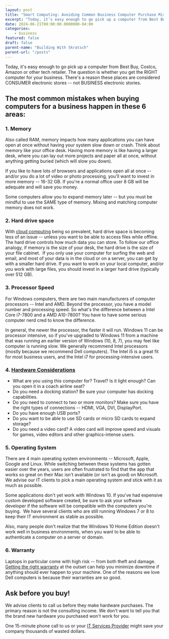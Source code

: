 ```yaml
---
layout: post
title: "Smart Computing: Avoiding Common Business Computer Purchase Mistakes"
excerpt: "Today, it’s easy enough to go pick up a computer from Best Buy, Costco, Amazon or other tech retailer. The question is whether you get the RIGHT computer for your business"
date: 2024-06-21T00:00:00.0000000-04:00
categories:
    - business
featured: false
draft: false
parent-name: "Building With Skratsch"
parent-url: "/posts"
---
```

Today, it's easy enough to go pick up a computer from Best Buy, Costco,
Amazon or other tech retailer. The question is whether you get the RIGHT
computer for your business. There's a reason these places are considered
CONSUMER electronic stores -- not BUSINESS electronic stories.

## The most common mistakes when buying computers for a business happen in these 6 areas:

### 1. Memory

Also called RAM, memory impacts how many applications you can have open
at once without having your system slow down or crash. Think about
memory like your office desk. Having more memory is like having a larger
desk, where you can lay out more projects and paper all at once, without
anything getting buried (which will slow you down).

If you like to have lots of browsers and applications open all at once
-- and/or you do a lot of video or photo processing, you'll want to
invest in more memory -- 16-32 GB. If you're a normal office user 8 GB
will be adequate and will save you money.

Some computers allow you to expand memory later -- but you must be
mindful to use the SAME type of memory. Mixing and matching computer
memory does not work.

### 2. Hard drive space

With [cloud computing](/data/data-migration-moving-your-business-data) being
so prevalent, hard drive space is becoming less of an issue -- unless
you want to be able to access files while offline. The hard drive
controls how much data you can store. To follow our office analogy, if
memory is the size of your desk, the hard drive is the size of your file
cabinet.  If you only use your computer for surfing the web and email,
and most of your data is in the cloud or on a server, you can get by
with a smaller hard drive. If you want to work on your local computer,
and/or you work with large files, you should invest in a larger hard
drive (typically over 512 GB).

### 3. Processor Speed

For Windows computers, there are two main manufacturers of computer
processors -- Intel and AMD. Beyond the processor, you have a model
number and processing speed. So what's the difference between a Intel
Core i7-7800 and a AMD A10-7800? You have to have some serious computer
nerd cred to know the difference.

In general, the newer the processor, the faster it will run. Windows 11
can be processor intensive, so if you've upgraded to Windows 11 from a
machine that was running an earlier version of Windows (10, 8, 7), you may feel like computer is
running slow. We generally recommend Intel processors (mostly because we
recommend Dell computers). The Intel i5 is a great fit for most business
users, and the Intel i7 for processing-intensive users.

### 4. [Hardware Considerations](/it-services/technology-selection)

-   What are you using this computer for? Travel? Is it light enough?
    Can you open it in a coach airline seat?
-   Do you need a docking station? Be sure your computer has docking
    capabilities.
-   Do you need to connect to two or more monitors? Make sure you have
    the right types of connections -- HDMI, VGA, DVI, DisplayPort.
-   Do you have enough USB ports?
-   Do you want to be able to use SD cards or micro SD cards to expand
    storage?
-   Do you need a video card? A video card will improve speed and
    visuals for games, video editors and other graphics-intense users.

### 5. Operating System

There are 4 main operating system environments -- Microsoft, Apple,
Google and Linux. While switching between these systems has gotten
easier over the years, users are often frustrated to find that the app
that works so great on their Mac isn't available (or isn't as good) on
Microsoft. We advise our IT clients to pick a main operating system and
stick with it as much as possible.

Some applications don't yet work with Windows 10. If you've had
expensive custom developed software created, be sure to ask your
software developer if the software will be compatible with the computers
you're buying.  We have several clients who are still running Windows 7
or 8 to keep their IT environment as stable as possible.

Also, many people don't realize that the Windows 10 Home Edition doesn't
work well in business environments, when you want to be able to
authenticate a computer on a server or domain.

### 6. Warranty

Laptops in particular come with high risk -- from both theft and damage.
[Getting the right warranty](/business/computer-warranties) at the
outset can help you minimize downtime if anything should ever happen to
your machine. One of the reasons we love Dell computers is because their
warranties are so good.

## Ask before you buy!

We advise clients to call us before they make hardware purchases. The
primary reason is not the consulting income. We don't want to tell you
that the brand new hardware you purchased won't work for you.

One 15-minute phone call to us or your [IT Services Provider](/it-services)
might save your company thousands of wasted dollars.